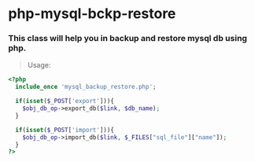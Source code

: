 # php-mysql-bckp-restore

### This class will help you in backup and restore mysql db using php.

> Usage:
```php
<?php
  include_once 'mysql_backup_restore.php';

  if(isset($_POST['export'])){
    $obj_db_op->export_db($link, $db_name);
  }

  if(isset($_POST['import'])){
    $obj_db_op->import_db($link, $_FILES["sql_file"]["name"]);
  }
?>
```
